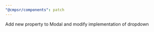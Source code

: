 ```yaml
---
"@cmpsr/components": patch
---
```


Add new property to Modal and modify implementation of dropdown
